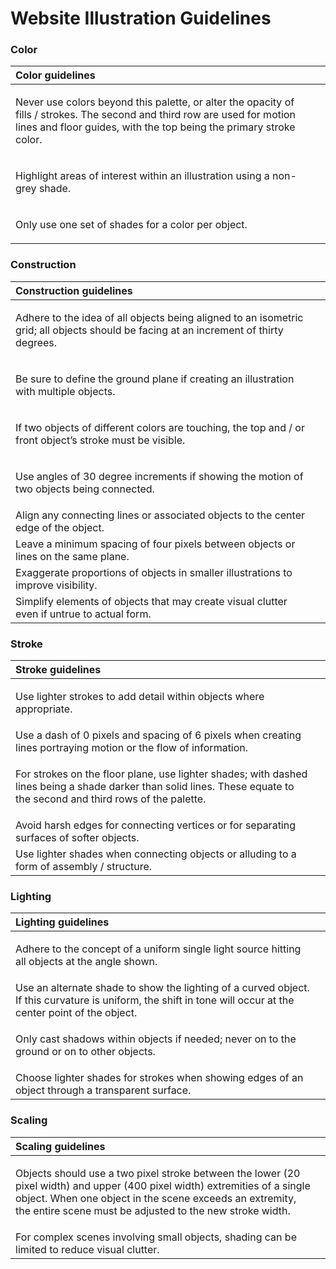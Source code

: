 # Website Illustration Guidelines

### Color

<table>
  <thead>
    <tr>
      <th style="text-align:left">Color guidelines</th>
      <th style="text-align:left"></th>
    </tr>
  </thead>
  <tbody>
    <tr>
      <td style="text-align:left">
        <p></p>
        <p></p>
        <p>Never use colors beyond this palette, or alter the opacity of fills /
          strokes. The second and third row are used for motion lines and floor guides,
          with the top being the primary stroke color.</p>
      </td>
      <td style="text-align:left">
        <p></p>
        <p>
          <img src="../../.gitbook/assets/image_preview.png" alt/>
        </p>
      </td>
    </tr>
    <tr>
      <td style="text-align:left">
        <p></p>
        <p>Highlight areas of interest within an illustration using a non-grey shade.</p>
      </td>
      <td style="text-align:left">
        <p></p>
        <p>
          <img src="../../.gitbook/assets/1.png" alt/>
        </p>
      </td>
    </tr>
    <tr>
      <td style="text-align:left">
        <p></p>
        <p>Only use one set of shades for a color per object.</p>
      </td>
      <td style="text-align:left">
        <p></p>
        <p>
          <img src="../../.gitbook/assets/2.png" alt/>
        </p>
      </td>
    </tr>
  </tbody>
</table> 

### **Construction**

<table>
  <thead>
    <tr>
      <th style="text-align:left">Construction guidelines</th>
      <th style="text-align:left"></th>
    </tr>
  </thead>
  <tbody>
    <tr>
      <td style="text-align:left">
        <p></p>
        <p>Adhere to the idea of all objects being aligned to an isometric grid;
          all objects should be facing at an increment of thirty degrees.</p>
      </td>
      <td style="text-align:left">
        <p></p>
        <p>
          <img src="../../.gitbook/assets/3.png" alt/>
        </p>
      </td>
    </tr>
    <tr>
      <td style="text-align:left">
        <p></p>
        <p>Be sure to define the ground plane if creating an illustration with multiple
          objects.</p>
        <p></p>
      </td>
      <td style="text-align:left">
        <p></p>
        <p>
          <img src="../../.gitbook/assets/4.png" alt/>
        </p>
      </td>
    </tr>
    <tr>
      <td style="text-align:left">
        <p>If two objects of different colors are touching, the top and / or front
          object&#x2019;s stroke must be visible.</p>
        <p></p>
      </td>
      <td style="text-align:left">
        <p></p>
        <p>
          <img src="../../.gitbook/assets/5.png" alt/>
        </p>
      </td>
    </tr>
    <tr>
      <td style="text-align:left">
        <p>Use angles of 30 degree increments if showing the motion of two objects
          being connected.</p>
        <p></p>
      </td>
      <td style="text-align:left">
        <p></p>
        <p>
          <img src="../../.gitbook/assets/6.png" alt/>
        </p>
      </td>
    </tr>
    <tr>
      <td style="text-align:left">Align any connecting lines or associated objects to the center edge of
        the object.</td>
      <td style="text-align:left">
        <p></p>
        <p>
          <img src="../../.gitbook/assets/7.png" alt/>
        </p>
      </td>
    </tr>
    <tr>
      <td style="text-align:left">Leave a minimum spacing of four pixels between objects or lines on the
        same plane.</td>
      <td style="text-align:left">
        <p></p>
        <p>
          <img src="../../.gitbook/assets/8.png" alt/>
        </p>
      </td>
    </tr>
    <tr>
      <td style="text-align:left">Exaggerate proportions of objects in smaller illustrations to improve
        visibility.</td>
      <td style="text-align:left">
        <p></p>
        <p>
          <img src="../../.gitbook/assets/9.png" alt/>
        </p>
      </td>
    </tr>
    <tr>
      <td style="text-align:left">Simplify elements of objects that may create visual clutter even if untrue
        to actual form.</td>
      <td style="text-align:left">
        <p></p>
        <p>
          <img src="../../.gitbook/assets/10.png" alt/>
        </p>
      </td>
    </tr>
  </tbody>
</table>

### **Stroke**

<table>
  <thead>
    <tr>
      <th style="text-align:left">Stroke guidelines</th>
      <th style="text-align:left"></th>
    </tr>
  </thead>
  <tbody>
    <tr>
      <td style="text-align:left">
        <p>Use lighter strokes to add detail within objects where appropriate.</p>
        <p></p>
      </td>
      <td style="text-align:left">
        <p></p>
        <p>
          <img src="../../.gitbook/assets/11.png" alt/>
        </p>
      </td>
    </tr>
    <tr>
      <td style="text-align:left">Use a dash of 0 pixels and spacing of 6 pixels when creating lines portraying
        motion or the flow of information.</td>
      <td style="text-align:left">
        <p></p>
        <p>
          <img src="../../.gitbook/assets/12.png" alt/>
        </p>
      </td>
    </tr>
    <tr>
      <td style="text-align:left">
        <p></p>
        <p>For strokes on the floor plane, use lighter shades; with dashed lines
          being a shade darker than solid lines. These equate to the second and third
          rows of the palette.</p>
      </td>
      <td style="text-align:left">
        <p></p>
        <p>
          <img src="../../.gitbook/assets/13.png" alt/>
        </p>
      </td>
    </tr>
    <tr>
      <td style="text-align:left">Avoid harsh edges for connecting vertices or for separating surfaces of
        softer objects.</td>
      <td style="text-align:left">
        <p></p>
        <p>
          <img src="../../.gitbook/assets/14.png" alt/>
        </p>
      </td>
    </tr>
    <tr>
      <td style="text-align:left">Use lighter shades when connecting objects or alluding to a form of assembly
        / structure.</td>
      <td style="text-align:left">
        <p></p>
        <p>
          <img src="../../.gitbook/assets/15.png" alt/>
        </p>
      </td>
    </tr>
  </tbody>
</table>

### Lighting

<table>
  <thead>
    <tr>
      <th style="text-align:left">Lighting guidelines</th>
      <th style="text-align:left"></th>
    </tr>
  </thead>
  <tbody>
    <tr>
      <td style="text-align:left">
        <p>Adhere to the concept of a uniform single light source hitting all objects
          at the angle shown.</p>
        <p></p>
      </td>
      <td style="text-align:left">
        <p></p>
        <p>
          <img src="../../.gitbook/assets/16.png" alt/>
        </p>
      </td>
    </tr>
    <tr>
      <td style="text-align:left">Use an alternate shade to show the lighting of a curved object. If this
        curvature is uniform, the shift in tone will occur at the center point
        of the object.</td>
      <td style="text-align:left">
        <p></p>
        <p>
          <img src="../../.gitbook/assets/17.png" alt/>
        </p>
      </td>
    </tr>
    <tr>
      <td style="text-align:left">
        <p>Only cast shadows within objects if needed; never on to the ground or
          on to other objects.</p>
        <p></p>
      </td>
      <td style="text-align:left">
        <p></p>
        <p>
          <img src="../../.gitbook/assets/18.png" alt/>
        </p>
      </td>
    </tr>
    <tr>
      <td style="text-align:left">Choose lighter shades for strokes when showing edges of an object through
        a transparent surface.</td>
      <td style="text-align:left">
        <p></p>
        <p>
          <img src="../../.gitbook/assets/19.png" alt/>
        </p>
      </td>
    </tr>
  </tbody>
</table>

### Scaling

<table>
  <thead>
    <tr>
      <th style="text-align:left">Scaling guidelines</th>
      <th style="text-align:left"></th>
    </tr>
  </thead>
  <tbody>
    <tr>
      <td style="text-align:left">
        <p>Objects should use a two pixel stroke between the lower (20 pixel width)
          and upper (400 pixel width) extremities of a single object. When one object
          in the scene exceeds an extremity, the entire scene must be adjusted to
          the new stroke width.</p>
        <p></p>
      </td>
      <td style="text-align:left">
        <p></p>
        <p>
          <img src="../../.gitbook/assets/20.png" alt/>
        </p>
      </td>
    </tr>
    <tr>
      <td style="text-align:left">For complex scenes involving small objects, shading can be limited to
        reduce visual clutter.</td>
      <td style="text-align:left">
        <p></p>
        <p>
          <img src="../../.gitbook/assets/21.png" alt/>
        </p>
      </td>
    </tr>
  </tbody>
</table>

